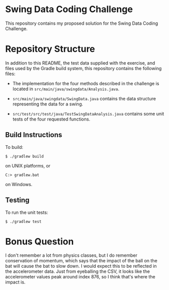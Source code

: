 Swing Data Coding Challenge
===========================

This repository contains my proposed solution for the Swing Data Coding
Challenge.


Repository Structure
====================

In addition to this README, the test data supplied with the exercise, and files
used by the Gradle build system, this repository contains the following files:

* The implementation for the four methods described in the challenge is located in
`src/main/java/swingdata/Analysis.java`.

* `src/main/java/swingdata/SwingData.java` contains the data structure
representing the data for a swing.

* `src/test/src/test/java/TestSwingDataAnalysis.java` contains some unit tests of
the four requested functions.


Build Instructions
------------------

To build:

    $ ./gradlew build

on UNIX platforms, or

    C:> gradlew.bat

on Windows.


Testing
-------

To run the unit tests:

    $ ./gradlew test

Bonus Question
==============

I don't remember a lot from physics classes, but I do remember conservation of
momentum, which says that the impact of the ball on the bat will cause the bat
to slow down.  I would expect this to be reflected in the accelerometer data.
Just from eyeballing the CSV, it looks like the accelerometer values
peak around index 876, so I think that's where the impact is.
